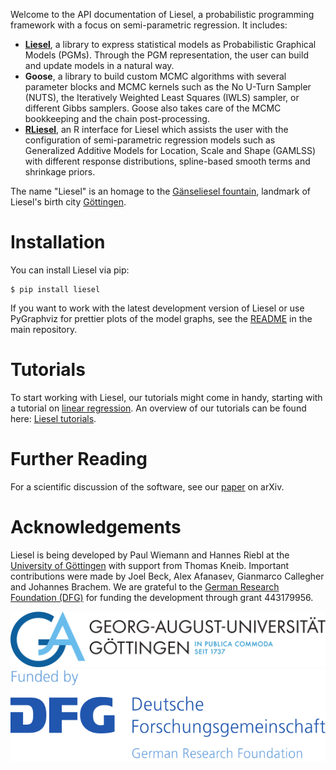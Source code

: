 Welcome to the API documentation of Liesel, a probabilistic programming framework with
a focus on semi-parametric regression. It includes:

- [**Liesel**][1], a library to express statistical models as Probabilistic Graphical
  Models (PGMs). Through the PGM representation, the user can build and update models
  in a natural way.
- **Goose**, a library to build custom MCMC algorithms with several parameter blocks
  and MCMC kernels such as the No U-Turn Sampler (NUTS), the Iteratively Weighted Least
  Squares (IWLS) sampler, or different Gibbs samplers. Goose also takes care of the
  MCMC bookkeeping and the chain post-processing.
- [**RLiesel**][2], an R interface for Liesel which assists the user with the
  configuration of semi-parametric regression models such as Generalized Additive
  Models for Location, Scale and Shape (GAMLSS) with different response distributions,
  spline-based smooth terms and shrinkage priors.

The name "Liesel" is an homage to the [Gänseliesel fountain][3], landmark of Liesel's
birth city [Göttingen][4].


# Installation

You can install Liesel via pip:

```
$ pip install liesel
```

If you want to work with the latest development version of Liesel or use PyGraphviz for
prettier plots of the model graphs, see the [README][5] in the main repository.


# Tutorials

To start working with Liesel, our tutorials might come in handy, starting with
a tutorial on [linear regression](tutorials/md/01-lin-reg.md#linear-regression). An overview of our tutorials can be found here: [Liesel tutorials](tutorials_overview.rst).


# Further Reading

For a scientific discussion of the software, see our [paper][6] on arXiv.


# Acknowledgements

Liesel is being developed by Paul Wiemann and Hannes Riebl at the
[University of Göttingen][7] with support from Thomas Kneib. Important contributions
were made by Joel Beck, Alex Afanasev, Gianmarco Callegher and Johannes Brachem. We are
grateful to the [German Research Foundation (DFG)][8] for funding the development
through grant 443179956.

<img src="https://raw.githubusercontent.com/liesel-devs/liesel/main/docs/source/_static/uni-goe.svg" alt="University of Göttingen">
<img src="https://raw.githubusercontent.com/liesel-devs/liesel/main/docs/source/_static/funded-by-dfg.svg" alt="Funded by DFG">

[1]: https://github.com/liesel-devs/liesel
[2]: https://github.com/liesel-devs/rliesel
[3]: https://en.wikipedia.org/wiki/G%C3%A4nseliesel
[4]: https://en.wikipedia.org/wiki/G%C3%B6ttingen
[5]: https://github.com/liesel-devs/liesel#installation
[6]: https://arxiv.org/abs/2209.10975
[7]: https://www.uni-goettingen.de/en
[8]: https://www.dfg.de/en

